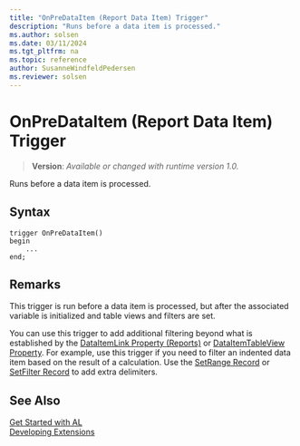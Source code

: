 ```yaml
---
title: "OnPreDataItem (Report Data Item) Trigger"
description: "Runs before a data item is processed."
ms.author: solsen
ms.date: 03/11/2024
ms.tgt_pltfrm: na
ms.topic: reference
author: SusanneWindfeldPedersen
ms.reviewer: solsen
---
```

[//]: # (START>DO_NOT_EDIT)
[//]: # (IMPORTANT:Do not edit any of the content between here and the END>DO_NOT_EDIT.)
[//]: # (Any modifications should be made in the .xml files in the ModernDev repo.)

# OnPreDataItem (Report Data Item) Trigger
> **Version**: _Available or changed with runtime version 1.0._

Runs before a data item is processed.


## Syntax
```AL
trigger OnPreDataItem()
begin
    ...
end;
```



[//]: # (IMPORTANT: END>DO_NOT_EDIT)

## Remarks  

This trigger is run before a data item is processed, but after the associated variable is initialized and table views and filters are set.  

You can use this trigger to add additional filtering beyond what is established by the [DataItemLink Property (Reports)](../../properties/devenv-dataitemlink-reports-property.md) or [DataItemTableView Property](../../properties/devenv-dataitemtableview-property.md). For example, use this trigger if you need to filter an indented data item based on the result of a calculation. Use the [SetRange Record](../../methods-auto/record/record-setrange-method.md) or [SetFilter Record](../../methods-auto/record/record-setfilter-method.md)  to add extra delimiters.  

## See Also  
[Get Started with AL](../../devenv-get-started.md)  
[Developing Extensions](../../devenv-dev-overview.md)  
